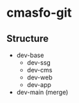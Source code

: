 # cmasfo-git

## Structure

* dev-base
  * dev-ssg
  * dev-cms
  * dev-web
  * dev-app
* dev-main (merge)
